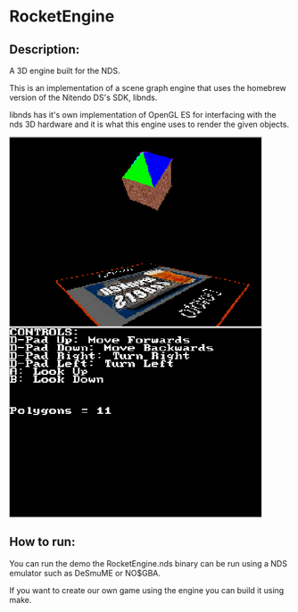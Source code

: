 # RocketEngine

## Description:

A 3D engine built for the NDS.

This is an implementation of a scene graph engine that uses the homebrew version of the Nitendo DS's SDK, libnds.

libnds has it's own implementation of OpenGL ES for interfacing with the nds 3D hardware and it is what this engine uses to render the given objects.

![Image of Demo](screenshots/Demo2.PNG)


## How to run:

You can run the demo the RocketEngine.nds binary can be run using a NDS emulator such as DeSmuME or NO$GBA.

If you want to create our own game using the engine you can build it using make.
